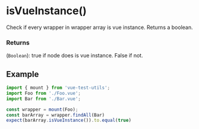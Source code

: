 # isVueInstance()

Check if every wrapper in wrapper array is vue instance. Returns a boolean.

### Returns

(`Boolean`): true if node does is vue instance. False if not.

## Example

```js
import { mount } from 'vue-test-utils';
import Foo from './Foo.vue';
import Bar from './Bar.vue';

const wrapper = mount(Foo);
const barArray = wrapper.findAll(Bar)
expect(barArray.isVueInstance()).to.equal(true)
```
